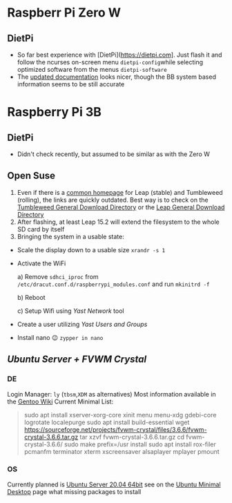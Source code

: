 # Raspberr Pi Zero W

## DietPi
* So far best experience with [DietPi](https://dietpi.com]. Just flash it and follow the ncurses on-screen menu `dietpi-config`while selecting optimized software from the menus `dietpi-software`
* The [updated documentation](https://dietpi.com/docs/) looks nicer, though the BB system based information seems to be still accurate

# Raspberry Pi 3B

## DietPi
* Didn't check recently, but assumed to be similar as with the Zero W

## Open Suse

1. Even if there is a [common homepage](https://en.opensuse.org/HCL:Raspberry_Pi3) for Leap (stable) and Tumbleweed (rolling), the links are quickly outdated. Best way is to check on the [Tumbleweed General Download Directory](http://download.opensuse.org/ports/aarch64/tumbleweed/images/) or the [Leap General Download Directory](http://download.opensuse.org/ports/aarch64/distribution/leap/15.2/appliances/)
2. After flashing, at least Leap 15.2 will extend the filesystem to the whole SD card by itself
3. Bringing the system in a usable state:
  * Scale the display down to a usable size  `xrandr -s 1`
  
  * Activate the WiFi
  
       a) Remove `sdhci_iproc` from `/etc/dracut.conf.d/raspberrypi_modules.conf` and run `mkinitrd -f`
       
       b) Reboot
       
       c) Setup Wifi using *Yast Network* tool
   
  * Create a user utilizing *Yast Users and Groups*
  * Install nano :wink: `zypper in nano`

## *Ubuntu Server + FVWM Crystal*

### DE
Login Manager: `ly` (`tbsm`,`XDM` as alternatives)
Most information available in the [Gentoo Wiki](https://wiki.gentoo.org/wiki/FVWM-Crystal)
Current Minimal List:

>  sudo apt install xserver-xorg-core xinit menu menu-xdg gdebi-core logrotate localepurge
>  sudo apt install build-essential
>  wget https://sourceforge.net/projects/fvwm-crystal/files/3.6.6/fvwm-crystal-3.6.6.tar.gz
>  tar xzvf fvwm-crystal-3.6.6.tar.gz
>  cd fvwm-crystal-3.6.6/
>  sudo make prefix=/usr install
>  sudo apt install rox-filer pcmanfm terminator xterm xscreensaver alsaplayer mplayer pmount


### OS
Currently planned is [Ubuntu Server 20.04 64bit](https://ubuntu.com/download/raspberry-pi) see on the [Ubuntu Minimal Desktop](http://wiki.dennyhalim.com/ubuntu-minimal-desktop) page what missing packages to install
